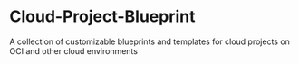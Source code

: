 # Cloud-Project-Blueprint
A collection of customizable blueprints and templates for cloud projects on OCI and other cloud environments
